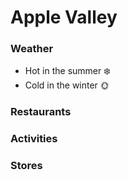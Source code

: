 # Apple Valley

### Weather

- Hot in the summer :snowflake:
- Cold in the winter :sun_with_face:

### Restaurants

### Activities

### Stores

